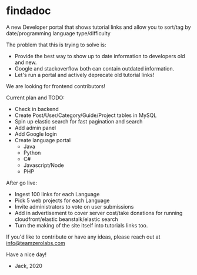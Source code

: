 # findadoc
A new Developer portal that shows tutorial links and allow you to sort/tag by date/programming language type/difficulty

The problem that this is trying to solve is:
* Provide the best way to show up to date information to developers old and new.
* Google and stackoverflow both can contain outdated information.
* Let's run a portal and actively deprecate old tutorial links!

We are looking for frontend contributors!

Current plan and TODO:
* Check in backend
* Create Post/User/Category/Guide/Project tables in MySQL
* Spin up elastic search for fast pagination and search
* Add admin panel
* Add Google login
* Create language portal
  * Java
  * Python
  * C#
  * Javascript/Node
  * PHP


After go live:
* Ingest 100 links for each Language
* Pick 5 web projects for each Language
* Invite administrators to vote on user submissions
* Add in advertisement to cover server cost/take donations for running cloudfront/elastic beanstalk/elastic search
* Turn the making of the site itself into tutorials links too.

If you'd like to contribute or have any ideas, please reach out at info@teamzerolabs.com

Have a nice day!

- Jack, 2020
